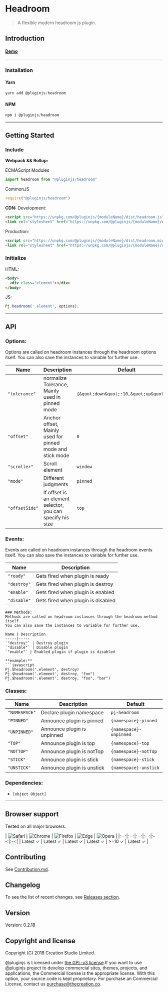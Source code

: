 # Headroom
> A flexible modern headroom js plugin.
## Introduction

#### [Demo]()
---
### Installation

#### Yarn
```javascript
yarn add @pluginjs/headroom
```
#### NPM
```javascript
npm i @pluginjs/headroom
```
---

## Getting Started
### Include
**Webpack && Rollup:**

ECMAScript Modules
```javascript
import headroom from "@pluginjs/headroom"
```

CommonJS
```javascript
require("@pluginjs/headroom")
```

**CDN:**
Development:
```html
<script src="https://unpkg.com/@pluginjs/{moduleName}/dist/headroom.js"></script>
<link rel="stylesheet" href="https://unpkg.com/@pluginjs/{moduleName}/dist/headroom.css">
```
Production:
```html
<script src="https://unpkg.com/@pluginjs/{moduleName}/dist/headroom.min.js"></script>
<link rel="stylesheet" href="https://unpkg.com/@pluginjs/{moduleName}/dist/headroom.min.css">
```

### Initialize
HTML:
```html
<body>
  <div class="element"></div>
</body>
```
JS:
```javascript
Pj.headroom('.element', options);
```
---
## API

### Options:
Options are called on headroom instances through the headroom options itself.
You can also save the instances to variable for further use.

Name | Description | Default
-----|--------------|-----
`"tolerance"` | normalize Tolerance, Mainly used in pinned mode | `{&quot;down&quot;:10,&quot;up&quot;:20}`
`"offset"` | Anchor offset, Mainly used for pinned mode and stick mode | `0`
`"scroller"` | Scroll element | `window`
`"mode"` | Different judgments | `pinned`
`"offsetSide"` | If offset is an element selector, you can specify his size | `top`

### Events:
Events are called on headroom instances through the headroom events itself.
You can also save the instances to variable for further use.

Name | Description
-----|-----
`"ready"` | Gets fired when plugin is ready
`"destroy"` | Gets fired when plugin is destroy
`"enable"` | Gets fired when plugin is enabled
`"disable"` | Gets fired when plugin is disabled

```
### Methods:
Methods are called on headroom instances through the headroom method itself.
You can also save the instances to variable for further use.

Name | Description
-----|-----
`"destroy"` | Destroy plugin
`"disable"` | Disable plugin
`"enable"` | Enabled plugin if plugin is disabled

**example:**
```javascript
Pj.$headroom('.element', destroy)
Pj.$headroom('.element', destroy, "foo")
Pj.$headroom('.element', destroy, "foo", "bar")
```

### Classes:
Name | Description | Default
-----|------|------
`"NAMESPACE"` | Declare plugin namespace | `pj-headroom`
`"PINNED"` | Announce plugin is pinned | `{namespace}-pinned`
`"UNPINNED"` | Announce plugin is unpinned | `{namespace}-unpinned`
`"TOP"` | Announce plugin is top | `{namespace}-top`
`"NOTTOP"` | Announce plugin is notTop | `{namespace}-notTop`
`"STICK"` | Announce plugin is stick | `{namespace}-stick`
`"UNSTICK"` | Announce plugin is unstick | `{namespace}-unstick`



### Dependencies:
- `[object Object]`

---

## Browser support

Tested on all major browsers.

| <img src="https://raw.githubusercontent.com/alrra/browser-logos/master/src/safari/safari_32x32.png" alt="Safari"> | <img src="https://raw.githubusercontent.com/alrra/browser-logos/master/src/chrome/chrome_32x32.png" alt="Chrome"> | <img src="https://raw.githubusercontent.com/alrra/browser-logos/master/src/firefox/firefox_32x32.png" alt="Firefox"> | <img src="https://raw.githubusercontent.com/alrra/browser-logos/master/src/edge/edge_32x32.png" alt="Edge"> | <img src="https://raw.githubusercontent.com/alrra/browser-logos/master/src/opera/opera_32x32.png" alt="Opera"> |
|:--:|:--:|:--:|:--:|:--:|:--:|
| Latest ✓ | Latest ✓ | Latest ✓ | Latest ✓ | >=10 ✓ | Latest ✓ |

## Contributing
See [Contribution.md](Contribution.md).

## Changelog
To see the list of recent changes, see [Releases section](https://github.com/plugin/plugin.js/releases).

## Version
Version: 0.2.18

## Copyright and license
Copyright (C) 2018 Creation Studio Limited.

@pluginjs is Licensed under [the GPL-v3 license](LICENSE).If you want to use @pluginjs project to develop commercial sites, themes, projects, and applications, the Commercial license is the appropriate license. With this option, your source code is kept proprietary. For purchase an Commercial License, contact us purchase@thecreation.co.